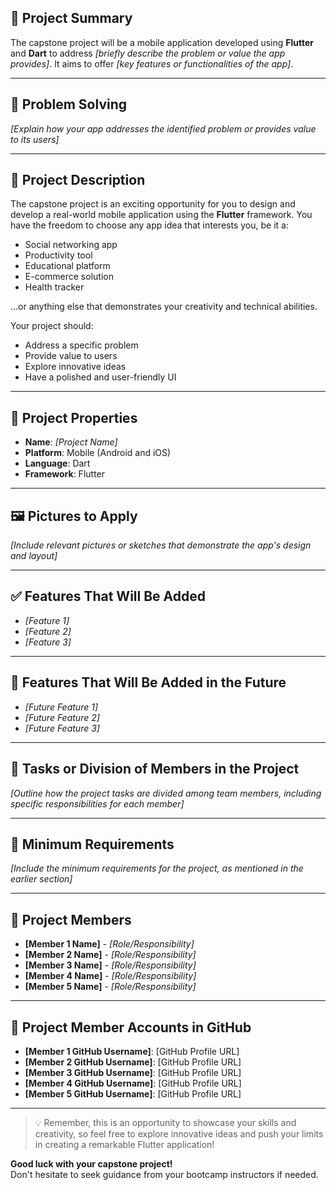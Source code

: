 
## 📱 Project Summary

The capstone project will be a mobile application developed using **Flutter** and **Dart** to address *[briefly describe the problem or value the app provides]*. It aims to offer *[key features or functionalities of the app]*.

---

## 🧠 Problem Solving

*[Explain how your app addresses the identified problem or provides value to its users]*

---

## 📝 Project Description

The capstone project is an exciting opportunity for you to design and develop a real-world mobile application using the **Flutter** framework. You have the freedom to choose any app idea that interests you, be it a:

- Social networking app  
- Productivity tool  
- Educational platform  
- E-commerce solution  
- Health tracker  

...or anything else that demonstrates your creativity and technical abilities.

Your project should:
- Address a specific problem
- Provide value to users
- Explore innovative ideas
- Have a polished and user-friendly UI

---

## 🔧 Project Properties

- **Name**: *[Project Name]*
- **Platform**: Mobile (Android and iOS)
- **Language**: Dart
- **Framework**: Flutter

---

## 🖼️ Pictures to Apply

*[Include relevant pictures or sketches that demonstrate the app's design and layout]*

---

## ✅ Features That Will Be Added

- *[Feature 1]*
- *[Feature 2]*
- *[Feature 3]*

---

## 🚀 Features That Will Be Added in the Future

- *[Future Feature 1]*
- *[Future Feature 2]*
- *[Future Feature 3]*

---

## 👥 Tasks or Division of Members in the Project

*[Outline how the project tasks are divided among team members, including specific responsibilities for each member]*

---

## 📌 Minimum Requirements

*[Include the minimum requirements for the project, as mentioned in the earlier section]*

---

## 👤 Project Members

- **[Member 1 Name]** - *[Role/Responsibility]*
- **[Member 2 Name]** - *[Role/Responsibility]*
- **[Member 3 Name]** - *[Role/Responsibility]*
- **[Member 4 Name]** - *[Role/Responsibility]*
- **[Member 5 Name]** - *[Role/Responsibility]*

---

## 🔗 Project Member Accounts in GitHub

- **[Member 1 GitHub Username]**: [GitHub Profile URL]  
- **[Member 2 GitHub Username]**: [GitHub Profile URL]  
- **[Member 3 GitHub Username]**: [GitHub Profile URL]  
- **[Member 4 GitHub Username]**: [GitHub Profile URL]  
- **[Member 5 GitHub Username]**: [GitHub Profile URL]

---

> 💡 Remember, this is an opportunity to showcase your skills and creativity, so feel free to explore innovative ideas and push your limits in creating a remarkable Flutter application!

**Good luck with your capstone project!**  
Don't hesitate to seek guidance from your bootcamp instructors if needed.
